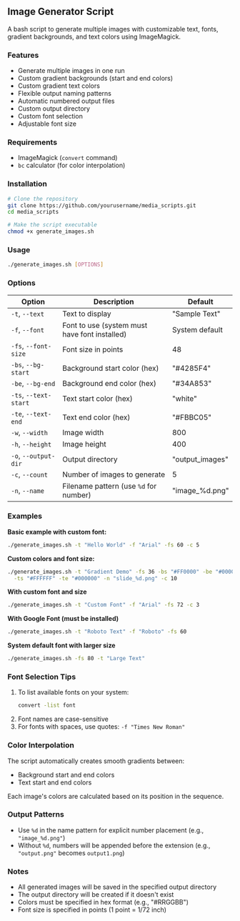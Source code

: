 ## Image Generator Script

A bash script to generate multiple images with customizable text, fonts, gradient backgrounds, and text colors using ImageMagick.

### Features
- Generate multiple images in one run
- Custom gradient backgrounds (start and end colors)
- Custom gradient text colors
- Flexible output naming patterns
- Automatic numbered output files
- Custom output directory
- Custom font selection
- Adjustable font size

### Requirements
- ImageMagick (`convert` command)
- `bc` calculator (for color interpolation)

### Installation
```bash
# Clone the repository
git clone https://github.com/yourusername/media_scripts.git
cd media_scripts

# Make the script executable
chmod +x generate_images.sh
```

### Usage
```bash
./generate_images.sh [OPTIONS]
```

### Options
| Option | Description | Default |
|--------|-------------|---------|
| `-t`, `--text` | Text to display | "Sample Text" |
| `-f`, `--font` | Font to use (system must have font installed) | System default |
| `-fs`, `--font-size` | Font size in points | 48 |
| `-bs`, `--bg-start` | Background start color (hex) | "#4285F4" |
| `-be`, `--bg-end` | Background end color (hex) | "#34A853" |
| `-ts`, `--text-start` | Text start color (hex) | "white" |
| `-te`, `--text-end` | Text end color (hex) | "#FBBC05" |
| `-w`, `--width` | Image width | 800 |
| `-h`, `--height` | Image height | 400 |
| `-o`, `--output-dir` | Output directory | "output_images" |
| `-c`, `--count` | Number of images to generate | 5 |
| `-n`, `--name` | Filename pattern (use `%d` for number) | "image_%d.png" |

### Examples

**Basic example with custom font:**
```bash
./generate_images.sh -t "Hello World" -f "Arial" -fs 60 -c 5
```

**Custom colors and font size:**
```bash
./generate_images.sh -t "Gradient Demo" -fs 36 -bs "#FF0000" -be "#0000FF" \
  -ts "#FFFFFF" -te "#000000" -n "slide_%d.png" -c 10
```

**With custom font and size**
```bash
./generate_images.sh -t "Custom Font" -f "Arial" -fs 72 -c 3
```

**With Google Font (must be installed)**
```bash
./generate_images.sh -t "Roboto Text" -f "Roboto" -fs 60
```

**System default font with larger size**
```bash
./generate_images.sh -fs 80 -t "Large Text"
```


### Font Selection Tips
1. To list available fonts on your system:
   ```bash
   convert -list font
   ```
2. Font names are case-sensitive
3. For fonts with spaces, use quotes: `-f "Times New Roman"`

### Color Interpolation
The script automatically creates smooth gradients between:
- Background start and end colors
- Text start and end colors

Each image's colors are calculated based on its position in the sequence.

### Output Patterns
- Use `%d` in the name pattern for explicit number placement (e.g., `"image_%d.png"`)
- Without `%d`, numbers will be appended before the extension (e.g., `"output.png"` becomes `output1.png`)

### Notes
- All generated images will be saved in the specified output directory
- The output directory will be created if it doesn't exist
- Colors must be specified in hex format (e.g., "#RRGGBB")
- Font size is specified in points (1 point = 1/72 inch)
